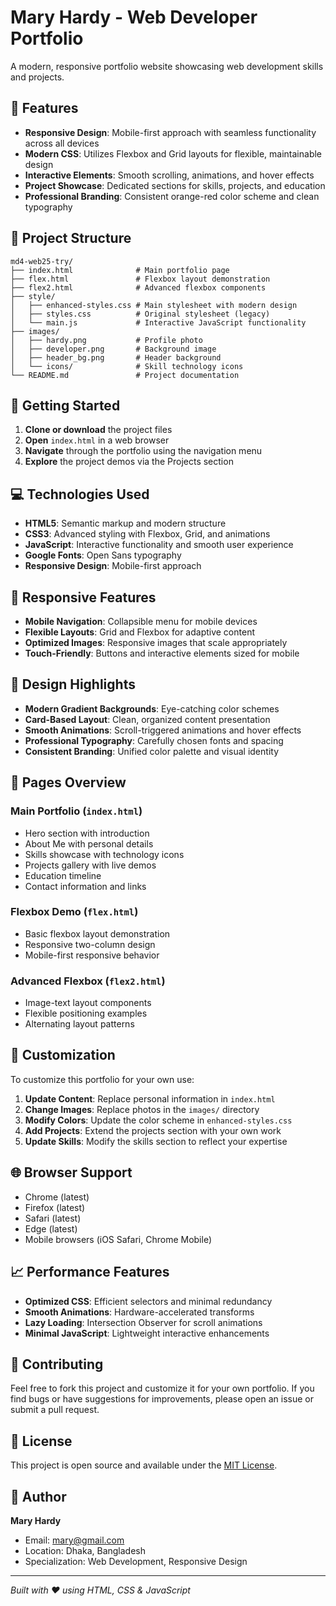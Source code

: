 # Mary Hardy - Web Developer Portfolio

A modern, responsive portfolio website showcasing web development skills and projects.

## 🌟 Features

- **Responsive Design**: Mobile-first approach with seamless functionality across all devices
- **Modern CSS**: Utilizes Flexbox and Grid layouts for flexible, maintainable design
- **Interactive Elements**: Smooth scrolling, animations, and hover effects
- **Project Showcase**: Dedicated sections for skills, projects, and education
- **Professional Branding**: Consistent orange-red color scheme and clean typography

## 📁 Project Structure

```
md4-web25-try/
├── index.html              # Main portfolio page
├── flex.html               # Flexbox layout demonstration
├── flex2.html              # Advanced flexbox components
├── style/
│   ├── enhanced-styles.css # Main stylesheet with modern design
│   ├── styles.css          # Original stylesheet (legacy)
│   └── main.js             # Interactive JavaScript functionality
├── images/
│   ├── hardy.png           # Profile photo
│   ├── developer.png       # Background image
│   ├── header_bg.png       # Header background
│   └── icons/              # Skill technology icons
└── README.md               # Project documentation
```

## 🚀 Getting Started

1. **Clone or download** the project files
2. **Open** `index.html` in a web browser
3. **Navigate** through the portfolio using the navigation menu
4. **Explore** the project demos via the Projects section

## 💻 Technologies Used

- **HTML5**: Semantic markup and modern structure
- **CSS3**: Advanced styling with Flexbox, Grid, and animations
- **JavaScript**: Interactive functionality and smooth user experience
- **Google Fonts**: Open Sans typography
- **Responsive Design**: Mobile-first approach

## 📱 Responsive Features

- **Mobile Navigation**: Collapsible menu for mobile devices
- **Flexible Layouts**: Grid and Flexbox for adaptive content
- **Optimized Images**: Responsive images that scale appropriately
- **Touch-Friendly**: Buttons and interactive elements sized for mobile

## 🎨 Design Highlights

- **Modern Gradient Backgrounds**: Eye-catching color schemes
- **Card-Based Layout**: Clean, organized content presentation
- **Smooth Animations**: Scroll-triggered animations and hover effects
- **Professional Typography**: Carefully chosen fonts and spacing
- **Consistent Branding**: Unified color palette and visual identity

## 📄 Pages Overview

### Main Portfolio (`index.html`)
- Hero section with introduction
- About Me with personal details
- Skills showcase with technology icons
- Projects gallery with live demos
- Education timeline
- Contact information and links

### Flexbox Demo (`flex.html`)
- Basic flexbox layout demonstration
- Responsive two-column design
- Mobile-first responsive behavior

### Advanced Flexbox (`flex2.html`)
- Image-text layout components
- Flexible positioning examples
- Alternating layout patterns

## 🔧 Customization

To customize this portfolio for your own use:

1. **Update Content**: Replace personal information in `index.html`
2. **Change Images**: Replace photos in the `images/` directory
3. **Modify Colors**: Update the color scheme in `enhanced-styles.css`
4. **Add Projects**: Extend the projects section with your own work
5. **Update Skills**: Modify the skills section to reflect your expertise

## 🌐 Browser Support

- Chrome (latest)
- Firefox (latest)
- Safari (latest)
- Edge (latest)
- Mobile browsers (iOS Safari, Chrome Mobile)

## 📈 Performance Features

- **Optimized CSS**: Efficient selectors and minimal redundancy
- **Smooth Animations**: Hardware-accelerated transforms
- **Lazy Loading**: Intersection Observer for scroll animations
- **Minimal JavaScript**: Lightweight interactive enhancements

## 🤝 Contributing

Feel free to fork this project and customize it for your own portfolio. If you find bugs or have suggestions for improvements, please open an issue or submit a pull request.

## 📄 License

This project is open source and available under the [MIT License](LICENSE).

## 👤 Author

**Mary Hardy**
- Email: mary@gmail.com
- Location: Dhaka, Bangladesh
- Specialization: Web Development, Responsive Design

---

*Built with ❤️ using HTML, CSS & JavaScript*
